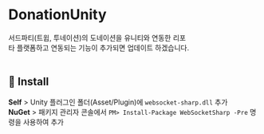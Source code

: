# DonationUnity
서드파티(트윕, 투네이션)의 도네이션을 유니티와 연동한 리포
</br>
타 플랫폼하고 연동되는 기능이 추가되면 업데이트 하겠습니다.
</br></br>
## 📌 Install
**Self** > Unity 플러그인 폴더(Asset/Plugin)에 ```websocket-sharp.dll``` 추가
</br>
**NuGet** > 패키지 관리자 콘솔에서 ```PM> Install-Package WebSocketSharp -Pre``` 명령을 사용하여 추가
